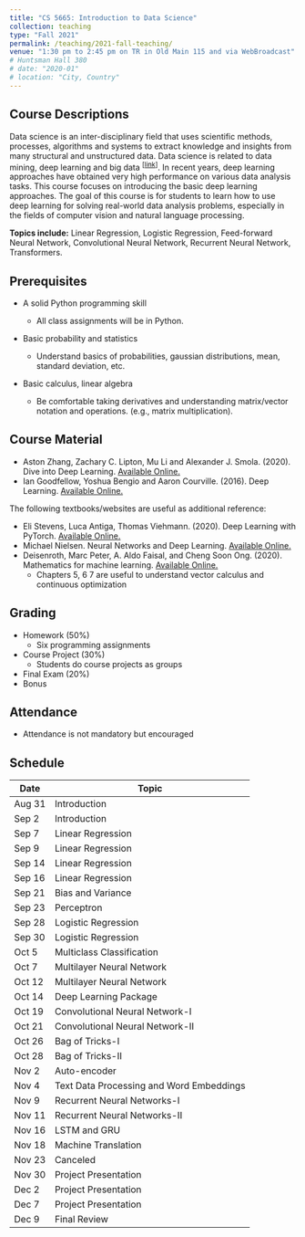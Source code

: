 ```yaml
---
title: "CS 5665: Introduction to Data Science"
collection: teaching
type: "Fall 2021"
permalink: /teaching/2021-fall-teaching/
venue: "1:30 pm to 2:45 pm on TR in Old Main 115 and via WebBroadcast"
# Huntsman Hall 380
# date: "2020-01"
# location: "City, Country"
---
```


## Course Descriptions
Data science is an inter-disciplinary field that uses scientific methods, processes, algorithms and systems to extract knowledge and insights from many structural and unstructured data. Data science is related to data mining, deep learning and big data <sup>\[[link](https://en.wikipedia.org/wiki/Data_science)\]</sup>. In recent years, deep learning approaches have obtained very high performance on various data analysis tasks. This course focuses on introducing the basic deep learning approaches. The goal of this course is for students to learn how to use deep learning for solving real-world data analysis problems, especially in the fields of computer vision and natural language processing.

**Topics include:** Linear Regression, Logistic Regression, Feed-forward Neural Network, Convolutional Neural Network, Recurrent Neural Network, Transformers.


## Prerequisites
- A solid Python programming skill
    - All class assignments will be in Python. 

- Basic probability and statistics
    - Understand basics of probabilities, gaussian distributions, mean, standard deviation, etc.

- Basic calculus, linear algebra
    - Be comfortable taking derivatives and understanding matrix/vector notation and operations. (e.g., matrix multiplication).

<!-- <span style="color:red">To prospective students whose major are not in computer science</span>: A solid Python programming skill is required because both homework and course project are coding-based assignments. If you do not feel confortable with programming, I would not recommend you register for this course. -->

## Course Material
- Aston Zhang, Zachary C. Lipton, Mu Li and Alexander J. Smola. (2020). Dive into Deep Learning. [Available Online.](https://d2l.ai)
- Ian Goodfellow, Yoshua Bengio and Aaron Courville. (2016). Deep Learning. [Available Online.](https://www.deeplearningbook.org/)

The following textbooks/websites are useful as additional reference:
- Eli Stevens, Luca Antiga, Thomas Viehmann. (2020). Deep Learning with PyTorch. [Available Online.](https://pytorch.org/assets/deep-learning/Deep-Learning-with-PyTorch.pdf)
- Michael Nielsen. Neural Networks and Deep Learning. [Available Online.](http://neuralnetworksanddeeplearning.com/)
- Deisenroth, Marc Peter, A. Aldo Faisal, and Cheng Soon Ong. (2020). Mathematics for machine learning. [Available Online.](https://mml-book.github.io/)
    - Chapters 5, 6 7 are useful to understand vector calculus and continuous optimization


## Grading
- Homework (50%)
    - Six programming assignments 
- Course Project (30%)
    - Students do course projects as groups
    <!-- - Online poster sessions will be hosted -->
- Final Exam (20%)
- Bonus

## Attendance
- Attendance is not mandatory but encouraged

## Schedule

| Date   | Topic                       | 
|--------|-----------------------------|
| Aug 31  | Introduction                |  
| Sep 2  | Introduction                |  
| Sep 7  | Linear Regression       | 
| Sep 9 | Linear Regression           |  
| Sep 14 | Linear Regression           |  
| Sep 16 | Linear Regression           |  
| Sep 21 | Bias and Variance           |  
| Sep 23 | Perceptron                  |  
| Sep 28 | Logistic Regression         |  
| Sep 30  | Logistic Regression  |  
| Oct 5  | Multiclass Classification | 
| Oct 7  | Multilayer Neural Network   |  
| Oct 12 | Multilayer Neural Network     | 
| Oct 14 | Deep Learning Package |  
| Oct 19 | Convolutional Neural Network-I|  
| Oct 21 | Convolutional Neural Network-II              |                   
| Oct 26 | Bag of Tricks-I                |                   
| Oct 28 | Bag of Tricks-II               |                   
| Nov 2  | Auto-encoder  | 
| Nov 4  | Text Data Processing and Word Embeddings |
| Nov 9  | Recurrent Neural Networks-I | 
| Nov 11  | Recurrent Neural Networks-II | 
| Nov 16  | LSTM and GRU | 
| Nov 18  | Machine Translation | 
| Nov 23  | Canceled | 
| Nov 30  | Project Presentation | 
| Dec 2  | Project Presentation | 
| Dec 7  | Project Presentation | 
| Dec 9  | Final Review | 
